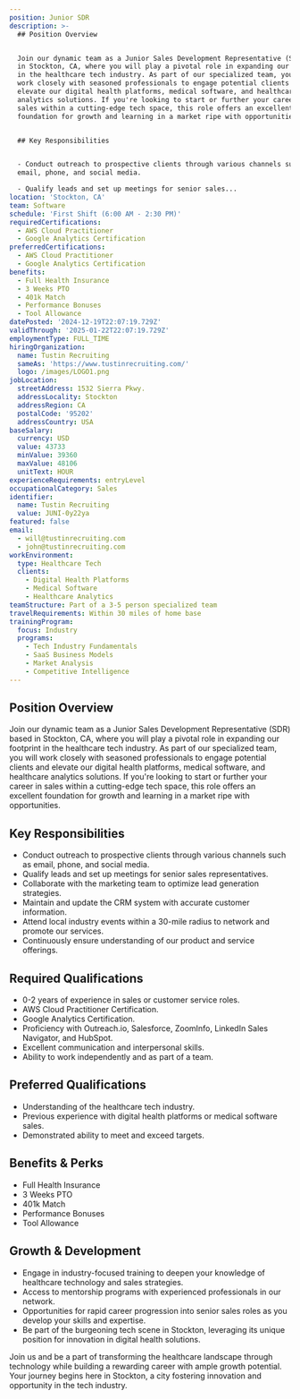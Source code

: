 ```yaml
---
position: Junior SDR
description: >-
  ## Position Overview


  Join our dynamic team as a Junior Sales Development Representative (SDR) based
  in Stockton, CA, where you will play a pivotal role in expanding our footprint
  in the healthcare tech industry. As part of our specialized team, you will
  work closely with seasoned professionals to engage potential clients and
  elevate our digital health platforms, medical software, and healthcare
  analytics solutions. If you're looking to start or further your career in
  sales within a cutting-edge tech space, this role offers an excellent
  foundation for growth and learning in a market ripe with opportunities.


  ## Key Responsibilities


  - Conduct outreach to prospective clients through various channels such as
  email, phone, and social media.

  - Qualify leads and set up meetings for senior sales...
location: 'Stockton, CA'
team: Software
schedule: 'First Shift (6:00 AM - 2:30 PM)'
requiredCertifications:
  - AWS Cloud Practitioner
  - Google Analytics Certification
preferredCertifications:
  - AWS Cloud Practitioner
  - Google Analytics Certification
benefits:
  - Full Health Insurance
  - 3 Weeks PTO
  - 401k Match
  - Performance Bonuses
  - Tool Allowance
datePosted: '2024-12-19T22:07:19.729Z'
validThrough: '2025-01-22T22:07:19.729Z'
employmentType: FULL_TIME
hiringOrganization:
  name: Tustin Recruiting
  sameAs: 'https://www.tustinrecruiting.com/'
  logo: /images/LOGO1.png
jobLocation:
  streetAddress: 1532 Sierra Pkwy.
  addressLocality: Stockton
  addressRegion: CA
  postalCode: '95202'
  addressCountry: USA
baseSalary:
  currency: USD
  value: 43733
  minValue: 39360
  maxValue: 48106
  unitText: HOUR
experienceRequirements: entryLevel
occupationalCategory: Sales
identifier:
  name: Tustin Recruiting
  value: JUNI-0y22ya
featured: false
email:
  - will@tustinrecruiting.com
  - john@tustinrecruiting.com
workEnvironment:
  type: Healthcare Tech
  clients:
    - Digital Health Platforms
    - Medical Software
    - Healthcare Analytics
teamStructure: Part of a 3-5 person specialized team
travelRequirements: Within 30 miles of home base
trainingProgram:
  focus: Industry
  programs:
    - Tech Industry Fundamentals
    - SaaS Business Models
    - Market Analysis
    - Competitive Intelligence
---
```




## Position Overview

Join our dynamic team as a Junior Sales Development Representative (SDR) based in Stockton, CA, where you will play a pivotal role in expanding our footprint in the healthcare tech industry. As part of our specialized team, you will work closely with seasoned professionals to engage potential clients and elevate our digital health platforms, medical software, and healthcare analytics solutions. If you're looking to start or further your career in sales within a cutting-edge tech space, this role offers an excellent foundation for growth and learning in a market ripe with opportunities.

## Key Responsibilities

- Conduct outreach to prospective clients through various channels such as email, phone, and social media.
- Qualify leads and set up meetings for senior sales representatives.
- Collaborate with the marketing team to optimize lead generation strategies.
- Maintain and update the CRM system with accurate customer information.
- Attend local industry events within a 30-mile radius to network and promote our services.
- Continuously ensure understanding of our product and service offerings.

## Required Qualifications

- 0-2 years of experience in sales or customer service roles.
- AWS Cloud Practitioner Certification.
- Google Analytics Certification.
- Proficiency with Outreach.io, Salesforce, ZoomInfo, LinkedIn Sales Navigator, and HubSpot.
- Excellent communication and interpersonal skills.
- Ability to work independently and as part of a team.

## Preferred Qualifications

- Understanding of the healthcare tech industry.
- Previous experience with digital health platforms or medical software sales.
- Demonstrated ability to meet and exceed targets.

## Benefits & Perks

- Full Health Insurance
- 3 Weeks PTO
- 401k Match
- Performance Bonuses
- Tool Allowance

## Growth & Development

- Engage in industry-focused training to deepen your knowledge of healthcare technology and sales strategies.
- Access to mentorship programs with experienced professionals in our network.
- Opportunities for rapid career progression into senior sales roles as you develop your skills and expertise.
- Be part of the burgeoning tech scene in Stockton, leveraging its unique position for innovation in digital health solutions.

Join us and be a part of transforming the healthcare landscape through technology while building a rewarding career with ample growth potential. Your journey begins here in Stockton, a city fostering innovation and opportunity in the tech industry.
